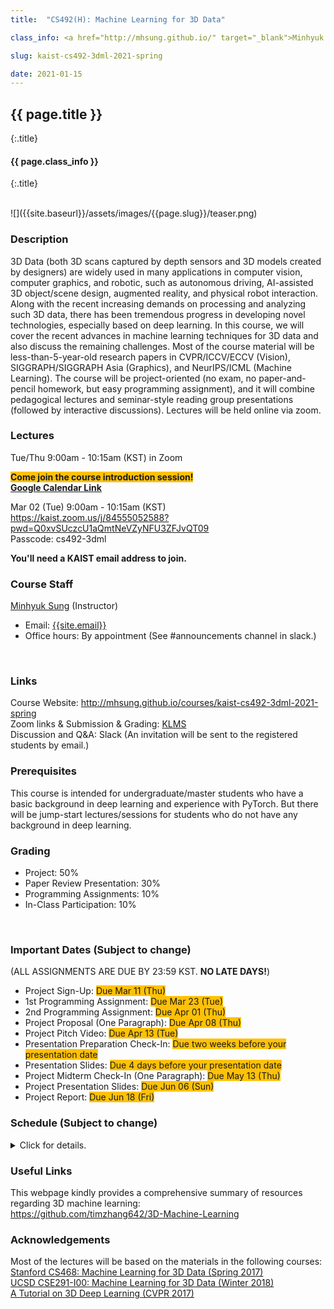 ```yaml
---
title:  "CS492(H): Machine Learning for 3D Data"

class_info: <a href="http://mhsung.github.io/" target="_blank">Minhyuk Sung</a>, <a href="https://www.kaist.ac.kr/" target="_blank">KAIST</a>, Spring 2021

slug: kaist-cs492-3dml-2021-spring

date: 2021-01-15
---
```



## {{ page.title }}
{:.title}
#### {{ page.class_info }}
{:.title}

<br />
![]({{site.baseurl}}/assets/images/{{page.slug}}/teaser.png)


### Description
3D Data (both 3D scans captured by depth sensors and 3D models created by designers) are widely used in many applications in computer vision, computer graphics, and robotic, such as autonomous driving, AI-assisted 3D object/scene design, augmented reality, and physical robot interaction. Along with the recent increasing demands on processing and analyzing such 3D data, there has been tremendous progress in developing novel technologies, especially based on deep learning. In this course, we will cover the recent advances in machine learning techniques for 3D data and also discuss the remaining challenges. Most of the course material will be less-than-5-year-old research papers in CVPR/ICCV/ECCV (Vision), SIGGRAPH/SIGGRAPH Asia (Graphics), and NeurIPS/ICML (Machine Learning). The course will be project-oriented (no exam, no paper-and-pencil homework, but easy programming assignment), and it will combine pedagogical lectures and seminar-style reading group presentations (followed by interactive discussions). Lectures will be held online via zoom.
<br />


### Lectures
Tue/Thu 9:00am - 10:15am (KST) in Zoom
<br />

<span style="background-color:#FFC107">**Come join the course introduction session!**</span><br>
<a href="https://kaist.zoom.us/meeting/tZAocuyoqzkvEtzxtAaGKOjCGvAlnUZGxbAN/calendar/google/add" target="_blank">**Google Calendar Link**</a>

Mar 02 (Tue) 9:00am - 10:15am (KST)<br>
<a href="https://kaist.zoom.us/j/84555052588?pwd=Q0xvSUczcU1aQmtNeVZyNFU3ZFJvQT09" target="_blank">https://kaist.zoom.us/j/84555052588?pwd=Q0xvSUczcU1aQmtNeVZyNFU3ZFJvQT09</a><br>
Passcode: cs492-3dml

**You'll need a KAIST email address to join.**


### Course Staff
<a href="http://mhsung.github.io/" target="_blank">Minhyuk Sung</a> (Instructor)
- Email: <a href="mailto: {{site.email}}">{{site.email}}</a>
- Office hours: By appointment (See #announcements channel in slack.)
<br />


### Links
Course Website: <a href="http://mhsung.github.io/courses/kaist-cs492-3dml-2021-spring" target="_blank">http://mhsung.github.io/courses/kaist-cs492-3dml-2021-spring</a><br>
Zoom links & Submission & Grading: <a href="https://klms.kaist.ac.kr" target="_blank">KLMS</a><br>
Discussion and Q&A: Slack (An invitation will be sent to the registered students by email.)


### Prerequisites
This course is intended for undergraduate/master students who have a basic background in deep learning and experience with PyTorch. But there will be jump-start lectures/sessions for students who do not have any background in deep learning.
<br />


### Grading 
- Project: 50%
- Paper Review Presentation: 30%
- Programming Assignments: 10%
- In-Class Participation: 10%
<br />


### Important Dates (Subject to change)
(ALL ASSIGNMENTS ARE DUE BY 23:59 KST. **NO LATE DAYS!**)

- Project Sign-Up: <span style="background-color:#FFC107">Due Mar 11 (Thu)</span>
- 1st Programming Assignment: <span style="background-color:#FFC107">Due Mar 23 (Tue) </span>
- 2nd Programming Assignment: <span style="background-color:#FFC107">Due Apr 01 (Thu) </span>
- Project Proposal (One Paragraph): <span style="background-color:#FFC107">Due Apr 08 (Thu) </span>
- Project Pitch Video: <span style="background-color:#FFC107">Due Apr 13 (Tue) </span>
- Presentation Preparation Check-In: <span style="background-color:#FFC107">Due two weeks before your presentation date
- Presentation Slides: <span style="background-color:#FFC107">Due 4 days before your presentation date
- Project Midterm Check-In (One Paragraph): <span style="background-color:#FFC107">Due May 13 (Thu) </span>
- Project Presentation Slides: <span style="background-color:#FFC107">Due Jun 06 (Sun) </span>
- Project Report: <span style="background-color:#FFC107">Due Jun 18 (Fri) </span>


### Schedule (Subject to change)

<!---
    https://uxdesign.cc/dark-mode-ui-design-the-definitive-guide-part-1-color-53dcfaea5129
--->
<details>
  <summary>Click for details.</summary>

<span style="color:#00897B;font-weight:bold">Green</span>: Lectures<br>
<span style="color:#C62828;font-weight:bold">Red</span>: Student presentations

<style>
table th:first-of-type {
    width: 4%;
}
table th:nth-of-type(2) {
    width: 8%;
}
table th:nth-of-type(3) {
    width: 40%;
}
table th:nth-of-type(4) {
    width: 8%;
}
table th:nth-of-type(5) {
    width: 40%;
}
table th {
  text-align: center;
  vertical-align: center;
}
table td {
  text-align: center;
  vertical-align: center;
}
</style>


<table style="width:100%;">
  <tr style="background-color:#F5F5F5">
    <th>Week</th>
    <th>Tue</th>
    <th>Topic</th>
    <th>Thu</th>
    <th>Topic</th>
  </tr>

  <!-- Week 01 -->
  <tr><td>01</td>
  <td>Mar 02</td><td>
    <span style="color:#00897B;font-weight:bold">Course Introduction</span>
  </td>
  <td>Mar 04</td><td>
    <span style="color:#00897B;font-weight:bold">Deep Learning Jump-Start Session 1</span><br>
    Material: <a href="http://cs231n.stanford.edu/" target="_blank">Stanford CS231n</a> 
  </td>
  </tr>

  <!-- Week 02 -->
  <tr><td>02</td>
  <td>Mar 09</td><td>
    <span style="color:#00897B;font-weight:bold">Deep Learning Jump-Start Session 2</span><br>
    Material: <a href="http://cs231n.stanford.edu/" target="_blank">Stanford CS231n</a>
  </td>
  <td>Mar 11</td><td>
    <span style="color:#00897B;font-weight:bold">Neural Networks for Point Cloud Data</span><br>
    <a href="https://arxiv.org/abs/1612.00593" target="_blank">PointNet (CVPR 2017)</a><br>
    <a href="https://arxiv.org/abs/1706.02413" target="_blank">PointNet++ (NeurIPS 2017)</a><br>
    <a href="https://arxiv.org/abs/1612.00603" target="_blank">Point Set Generation (CVPR 2017)</a><br>
    <span style="background-color:#FFC107">Project Sign-Up Due Date</span>
  </td>
  </tr>

  <!-- Week 03 -->
  <tr><td>03</td>
  <td>Mar 16</td><td>
    <span style="color:#00897B;font-weight:bold">PyTorch / PointNet Session</span>
  </td>
  <td>Mar 18</td><td>
    <span style="color:#00897B;font-weight:bold">Examples of Supervised / <br>Weakly-Supervised Learning</span><br>
    <a href="https://arxiv.org/abs/1811.08988" target="_blank">SPFN (CVPR 2019)</a><br>
    <a href="https://arxiv.org/abs/1805.09957" target="_blank">Deep Functional Dictionaries (NeurIPS 2018)</a>
  </td>
  </tr>

  <!-- Week 04 -->
  <tr><td>04</td>
  <td>Mar 23</td><td>
    <span style="color:#00897B;font-weight:bold">Spectral Geometry Processing</span><br>
    Material: <a href="http://school.geometryprocessing.org/summerschool-2016/summerschool/talks/course6.pdf" target="_blank">SGP Summer School 2016 (Laplace-Beltrami)</a><br>
    <a href="https://hal.inria.fr/inria-00331894/document" target="_blank">Spectral Geometry Proceesing (Eurographics 2008)</a><br>
    <span style="background-color:#FFC107">1st Programming Assignment Due Date </span>
  </td>
  <td>Mar 25</td><td>
    <span style="color:#00897B;font-weight:bold">Functioanl Map / Deep Spectral Processing</span><br>
    <a href="http://www.lix.polytechnique.fr/~maks/fmaps_SIG17_course/index.html">Tutorial (SIGGRAPH 2017)</a><br>
    <a href="http://www.lix.polytechnique.fr/~maks/papers/obsbg_fmaps.pdf" target="_blank">Functional Maps (SIGGRAPH 2012)</a><br>
    <a href="https://arxiv.org/abs/1704.08686" target="_blank">Deep Functional Maps (ICCV 2017)</a><br>
    <a href="https://arxiv.org/abs/1612.00606" target="_blank">SyncSpecCNN (CVPR 2017)</a>
  </td>
  </tr>

  <!-- Week 05 -->
  <tr><td>05</td>
  <td>Mar 30</td><td>
    <span style="color:#00897B;font-weight:bold">Guest Lecture 1</span>
  </td>
  <td>Apr 01</td><td>
    <span style="color:#C62828;font-weight:bold">Neural Networks for Volumetric Data</span><br>
    Paper 1:
    <span style="background-color:#BDBDBD"><a href="https://arxiv.org/abs/1712.01537" target="_blank">O-CNN (SIGGRAPH 2017)</a></span><br>
    <a href="https://arxiv.org/abs/1611.05009" target="_blank">OctNet (CVPR 2017)</a><br>
    <a href="https://arxiv.org/abs/1809.07917" target="_blank">Adaptive O-CNN (SIGGRAPH Asia 2018)</a><br>
    Paper 2:
    <span style="background-color:#BDBDBD"><a href="https://arxiv.org/abs/1706.01307" target="_blank">SparseConvNet (arXiv)</a></span><br>
    <a href="https://arxiv.org/abs/1711.10275" target="_blank">SparseConvNet (CVPR 2018)</a><br>
    <span style="background-color:#FFC107">2nd Programming Assignment Due Date </span>
  </td>
  </tr>

  <!-- Week 06 -->
  <tr><td>06</td>
  <td>Apr 06</td><td>
    <span style="color:#00897B;font-weight:bold">Guest Lecture 2</span>
  </td>
  <td>Apr 08</td><td>
    <span style="color:#C62828;font-weight:bold">Neural Networks for Implicit Functions</span><br>
    Paper 1:
    <span style="background-color:#BDBDBD"><a href="https://arxiv.org/abs/1901.05103" target="_blank">DeepSDF (CVPR 2019)</a></span><br>
    <a href="https://arxiv.org/abs/1812.02822" target="_blank">IM-NET (CVPR 2019)</a><br>
    <a href="https://arxiv.org/abs/1812.03828" target="_blank">Occupancy Networks (CVPR 2019)</a><br>
    <a href="https://arxiv.org/abs/1908.06277" target="_blank">Deep Meta Functionals (ICCV 2019)</a><br>
    Paper 2:
    <span style="background-color:#BDBDBD"><a href="https://arxiv.org/abs/2006.09661" target="_blank">Sirens (NeurIPS 2020)</a></span><br>
    <span style="background-color:#FFC107">Project Proposal Due Date </span>
  </td>
  </tr>

  <!-- Week 07 -->
  <tr><td>07</td>
  <td>Apr 13</td><td>
    <span style="color:#C62828;font-weight:bold">Neural Networks for Meshes</span><br>
    Paper 1:
    <span style="background-color:#BDBDBD"><a href="https://arxiv.org/abs/1809.05910" target="_blank">MeshCNN (SIGGRAPH 2019)</a></span><br>
    <a href="https://arxiv.org/abs/1811.11424" target="_blank">MeshNet (AAAI 2019)</a><br>
    Paper 2:
    <span style="background-color:#BDBDBD"><a href="https://arxiv.org/abs/2004.01002" target="_blank">DualConvMesh-Net (CVPR 2020)</a></span><br>
    <span style="background-color:#FFC107">Project Pitch Video Due Date</span>
  </td>
  <td>Apr 15</td><td>
    <span style="color:#C62828;font-weight:bold">Project Pitches</span>
  </td>
  </tr>

  <!-- Week 08 -->
  <tr><td>08</td>
  <td>Apr 20</td><td>
    Midterm Week (No Class)
  </td>
  <td>Apr 22</td><td>
    Midterm Week (No Class)
  </td>
  </tr>

  <!-- Week 09 -->
  <tr><td>09</td>
  <td>Apr 27</td><td>
    <span style="color:#C62828;font-weight:bold">2D-to-3D 1</span><br>
    Paper 1:
    <span style="background-color:#BDBDBD"><a href="https://arxiv.org/abs/1804.01654" target="_blank">Pixel2Mesh (ECCV 2018)</a></span><br>
    <a href="https://arxiv.org/abs/1908.01491" target="_blank">Pixel2Mesh++ (ICCV 2019)</a><br>
    Paper 2:
    <span style="background-color:#BDBDBD"><a href="https://arxiv.org/abs/1905.05172" target="_blank">PIFu (CVPR 2019)</a></span><br>
    <a href="https://arxiv.org/abs/2004.00452" target="_blank">PIFuHD (CVPR 2020)</a>
  </td>
  <td>Apr 29</td><td>
    <span style="color:#C62828;font-weight:bold">2D-to-3D 2</span><br>
    Paper 1:
    <span style="background-color:#BDBDBD"><a href="https://arxiv.org/abs/1901.02970" target="_blank">NOCS (CVPR 2019)</a></span><br>
    <a href="https://arxiv.org/abs/1907.01085" target="_blank">X-NOCS (NeurIPS 2019)</a><br>
    Paper 2:
    <span style="background-color:#BDBDBD"><a href="https://arxiv.org/abs/1904.01786" target="_blank">Soft Rasterizer (ICCV 2019)</a></span>
  </td>
  </tr>

  <!-- Week 10 -->
  <tr><td>10</td>
  <td>May 04</td><td>
    <span style="color:#C62828;font-weight:bold">Shape Parsing/Abstraction</span><br>
    Paper 1 (Choose one):<br>
    <span style="background-color:#BDBDBD"><a href="https://arxiv.org/abs/1612.00404" target="_blank">Volumetric Primitives (CVPR 2017)</a></span><br>
    <span style="background-color:#BDBDBD"><a href="https://arxiv.org/abs/1904.09970" target="_blank">Superquadrics Revisited (CVPR 2019)</a></span><br>
    <a href="https://isunchy.github.io/projects/cuboid_abstraction.html" target="_blank">Hierarchical Cuboid Abstractions (SIGGRAPH Asia 2019)</a><br>
    Paper 2 (Choose one):<br>
    <span style="background-color:#BDBDBD"><a href="https://arxiv.org/abs/1911.06971" target="_blank">BSP-Net (CVPR 2020)</a></span><br>
    <span style="background-color:#BDBDBD"><a href="https://arxiv.org/abs/1909.05736" target="_blank">CvxNet (CVPR 2020)</a></span>
  </td>
  <td>May 06</td><td>
    <span style="color:#C62828;font-weight:bold">Shape Alignment</span><br>
    Paper 1:
    <span style="background-color:#BDBDBD"><a href="https://arxiv.org/abs/1905.03304" target="_blank">Deep Closest Point (ICCV 2019)</a></span><br>
    <a href="https://arxiv.org/abs/1905.04153" target="_blank">DeepICP (ICCV 2019)</a><br>
    Paper 2:
    <span style="background-color:#BDBDBD"><a href="https://arxiv.org/abs/2004.11540" target="_blank">Deep Global Registration (CVPR 2020)</a></span>
  </td>
  </tr>

  <!-- Week 11 -->
  <tr><td>11</td>
  <td>May 11</td><td>
    <span style="color:#C62828;font-weight:bold">Learning 3D Structure 1</span><br>
    Paper 1:
    <span style="background-color:#BDBDBD"><a href="https://arxiv.org/abs/1705.02090" target="_blank">GRASS (SIGGRAPH 2017)</a></span><br>
    <a href="https://arxiv.org/abs/1804.05469" target="_blank">Im2Struct (CVPR 2018)</a><br>
    <a href="https://arxiv.org/abs/1809.05398" target="_blank">SCORES (SIGGRAPH Asia 2018)</a><br>
    Paper 2:
    <span style="background-color:#BDBDBD"><a href="https://arxiv.org/abs/1908.00575" target="_blank">StructureNet (SIGGRAPH Asia 2019)</a></span><br>
    <a href="https://arxiv.org/abs/1812.02713" target="_blank">PartNet (CVPR 2019)</a><br>
    <a href="https://arxiv.org/abs/1911.11098" target="_blank">StructEdit (CVPR 2020)</a>
  </td>
  <td>May 13</td><td>
    <span style="color:#C62828;font-weight:bold">Learning 3D Structure 2</span><br>
    Paper 1:
    <span style="background-color:#BDBDBD"><a href="https://arxiv.org/abs/1908.04520" target="_blank">SDM-NET (SIGGRAPH Asia 2019)</a></span><br>
    Paper 2:
    <span style="background-color:#BDBDBD"><a href="https://arxiv.org/abs/1712.08290" target="_blank">CSGNet (CVPR 2018)</a></span><br>
    <a href="https://arxiv.org/abs/2006.09102" target="_blank">UCSG-Net (NeurIPS 2020)</a><br>
    <span style="background-color:#FFC107">Project Midterm Check-In Due Date</span>
  </td>
  </tr>

  <!-- Week 12 -->
  <tr><td>12</td>
  <td>May 18</td><td>
    <span style="color:#C62828;font-weight:bold">Detection/Semantic Segmentation in Scenes</span><br>
    Paper 1:
    <span style="background-color:#BDBDBD"><a href="https://arxiv.org/abs/1904.09664" target="_blank">Deep Hough Voting (ICCV 2019)</a></span><br>
    Paper 2:
    <span style="background-color:#BDBDBD"><a href="https://arxiv.org/abs/1904.08755" target="_blank">MinkowskiNet (ICCV 2019)</a></span>
  </td>
  <td>May 20</td><td>
    <span style="color:#C62828;font-weight:bold">Instance Segmentation in Scenes</span><br>
    Paper 1:
    <span style="background-color:#BDBDBD"><a href="https://arxiv.org/abs/1812.07003" target="_blank">3D-SIS (CVPR 2019)</a></span><br>
    Paper 2 (Choose one):<br>
    <span style="background-color:#BDBDBD"><a href="https://arxiv.org/abs/2003.06537" target="_blank">OccuSeg (CVPR 2020)</a></span><br>
    <span style="background-color:#BDBDBD"><a href="https://arxiv.org/abs/2004.01658" target="_blank">PointGroup (CVPR 2020)</a></span><br>
  </td>
  </tr>

  <!-- Week 13 -->
  <tr><td>13</td>
  <td>May 25</td><td>
    <span style="color:#C62828;font-weight:bold">3D Generative Models</span><br>
    Paper 1:
    <span style="background-color:#BDBDBD"><a href="https://arxiv.org/abs/1707.02392" target="_blank">Point Cloud GAN (ICML 2018)</a></span><br>
    Paper 2:
    <span style="background-color:#BDBDBD"><a href="https://arxiv.org/abs/1709.04307" target="_blank">MeshVAE (CVPR 2018)</a></span><br>
    <a href="http://www.geometrylearning.com/ausdt/" target="_blank">Automatic Unpaired Shape Deformation Transfer (SIGGRAPH Asia 2018)</a><br>
  </td>
  <td>May 27</td><td>
    <span style="color:#C62828;font-weight:bold">Neural Rendering</span><br>
    Paper 1:
    <span style="background-color:#BDBDBD"><a href="https://arxiv.org/abs/1812.01024" target="_blank">DeepVoxels (CVPR 2019)</a></span><br>
    <a href="https://arxiv.org/abs/2004.03805" target="_blank">State of the Art on Neural Rendering (EG 2020)</a><br>
    <a href="https://www.neuralrender.com/" target="_blank">Tutorial (CVPR 2020)</a><br>
    Paper 2:
    <span style="background-color:#BDBDBD"><a href="https://arxiv.org/abs/2003.08934" target="_blank">NeRF (ECCV 2020)</a></span><br>
    <span style="background-color:#BDBDBD"><a href="https://arxiv.org/abs/2012.03918" target="_blank">NeRD (arXiv)</a></span>
  </td>
  </tr>

  <!-- Week 14 -->
  <tr><td>14</td>
  <td>Jun 01</td><td>
    <span style="color:#C62828;font-weight:bold">3D Shape Flow</span><br>
    Paper 1:
    <span style="background-color:#BDBDBD"><a href="https://arxiv.org/abs/1806.07366" target="_blank">NeuralODE (NeurIPS 2019)</a></span><br>
    Paper 2 (Choose one):<br>
    <span style="background-color:#BDBDBD"><a href="https://arxiv.org/abs/1906.12320" target="_blank">PointFlow (ICCV 2019)</a></span><br>
    <span style="background-color:#BDBDBD"><a href="https://arxiv.org/abs/2007.10973" target="_blank">Neural Mesh Flow (NeurIPS 2020)</a></span><br>
    <span style="background-color:#BDBDBD"><a href="https://arxiv.org/abs/2006.07982" target="_blank">ShapeFlow (NeurIPS 2020)</a></span>
  </td>
  <td>Jun 03</td><td>
    <span style="color:#C62828;font-weight:bold">3D Transformers</span><br>
    Paper 1:
    <span style="background-color:#BDBDBD"><a href="https://arxiv.org/abs/2012.09688" target="_blank">PCT: Point Cloud Transformer (arXiv)</a></span><br>
    Paper 2:
    <span style="background-color:#BDBDBD"><a href="https://arxiv.org/abs/2012.09164" target="_blank">Point Transformer (arXiv)</a></span><br>
  </td>
  </tr>

  <!-- Week 15 -->
  <tr><td>15</td>
  <td>Jun 08</td><td>
    <span style="color:#C62828;font-weight:bold">Project Presentations 1</span><br>
    <span style="background-color:#FFC107">Project Presentation Slides Due Jun 06 (Sun) </span>
  </td>
  <td>Jun 10</td><td>
    <span style="color:#C62828;font-weight:bold">Project Presentations 2</span>
  </td>
  </tr>

  <!-- Week 16 -->
  <tr><td>16</td>
  <td>Jun 15</td><td>
    Final Week (No Class)
  </td>
  <td>Jun 17</td><td>
    Final Week (No Class)<br>
    <span style="background-color:#FFC107">Project Report Due Jun 18 (Fri) </span>
  </td>
  </tr>
</table>
</details>


### Useful Links
This webpage kindly provides a comprehensive summary of resources regarding 3D machine learning:<br>
<a href="https://github.com/timzhang642/3D-Machine-Learning" target="_blank">https://github.com/timzhang642/3D-Machine-Learning</a>
<br />


### Acknowledgements
Most of the lectures will be based on the materials in the following courses:<br>
<a href="http://graphics.stanford.edu/courses/cs468-17-spring/">Stanford CS468: Machine Learning for 3D Data (Spring 2017)</a><br>
<a href="https://cse291-i.github.io/WI18/index.html">UCSD CSE291-I00: Machine Learning for 3D Data (Winter 2018)</a><br>
<a href="http://3ddl.stanford.edu/">A Tutorial on 3D Deep Learning (CVPR 2017)</a>
<br />

<br />
